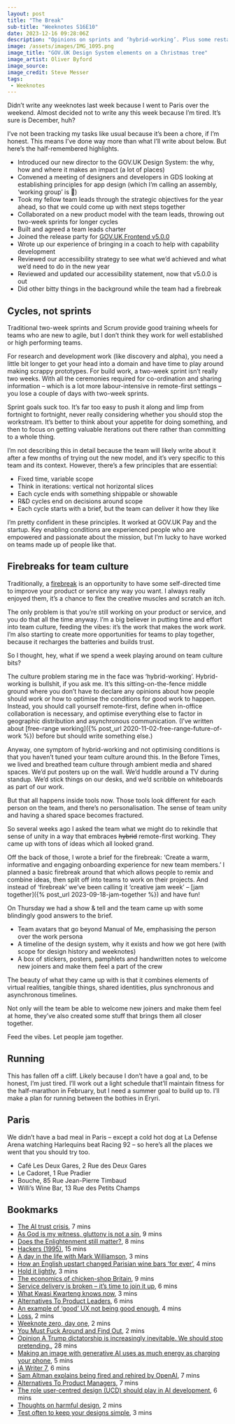```yaml
---
layout: post
title: "The Break"
sub-title: "Weeknotes S16E10"
date: 2023-12-16 09:28:06Z
description: "Opinions on sprints and ‘hybrid-working’. Plus some restaurant recommendations for Paris."
image: /assets/images/IMG_1095.png
image_title: "GOV.‌UK Design System elements on a Christmas tree"
image_artist: Oliver Byford
image_source:
image_credit: Steve Messer
tags:
 - Weeknotes
---
```


Didn’t write any weeknotes last week because I went to Paris over the weekend. Almost decided not to write any this week because I’m tired. It’s sure is December, huh?

I’ve not been tracking my tasks like usual because it’s been a chore, if I’m honest. This means I’ve done way more than what I’ll write about below. But here’s the half-remembered highlights.

- Introduced our new director to the GOV.‌UK Design System: the why, how and where it makes an impact (a lot of places)
- Convened a meeting of designers and developers in GDS looking at establishing principles for app design (which I’m calling an assembly, ‘working group’ is 🤢)
- Took my fellow team leads through the strategic objectives for the year ahead, so that we could come up with next steps together
- Collaborated on a new product model with the team leads, throwing out two-week sprints for longer cycles
- Built and agreed a team leads charter
- Joined the release party for [GOV.‌UK Frontend v5.0.0](https://frontend.design-system.service.gov.uk/changes-to-govuk-frontend-v5/)
- Wrote up our experience of bringing in a coach to help with capability development
- Reviewed our accessibility strategy to see what we’d achieved and what we’d need to do in the new year
- Reviewed and updated our accessibility statement, now that v5.0.0 is out
- Did other bitty things in the background while the team had a firebreak

## Cycles, not sprints

Traditional two-week sprints and Scrum provide good training wheels for teams who are new to agile, but I don’t think they work for well established or high performing teams.

For research and development work (like discovery and alpha), you need a little bit longer to get your head into a domain and have time to play around making scrappy prototypes. For build work, a two-week sprint isn’t really two weeks. With all the ceremonies required for co-ordination and sharing information – which is a lot more labour-intensive in remote-first settings – you lose a couple of days with two-week sprints. 

Sprint goals suck too. It’s far too easy to push it along and limp from fortnight to fortnight, never really considering whether you should stop the workstream. It’s better to think about your appetite for doing something, and then to focus on getting valuable iterations out there rather than committing to a whole thing.

I’m not describing this in detail because the team will likely write about it after a few months of trying out the new model, and it’s very specific to this team and its context. However, there’s a few principles that are essential:

- Fixed time, variable scope
- Think in iterations: vertical not horizontal slices
- Each cycle ends with something shippable or showable
- R&D cycles end on decisions around scope
- Each cycle starts with a brief, but the team can deliver it how they like

I’m pretty confident in these principles. It worked at GOV.‌UK Pay and the startup. Key enabling conditions are experienced people who are empowered and passionate about the mission, but I’m lucky to have worked on teams made up of people like that.

## Firebreaks for team culture

Traditionally, a [firebreak](https://insidegovuk.blog.gov.uk/2018/05/03/firebreaks-on-gov-uk/) is an opportunity to have some self-directed time to improve your product or service any way you want. I always really enjoyed them, it’s a chance to flex the creative muscles and scratch an itch.

The only problem is that you’re still working on your product or service, and you do that all the time anyway. I’m a big believer in putting time and effort into team culture, feeding the vibes: it’s the work that makes the work _work_. I’m also starting to create more opportunities for teams to play together, because it recharges the batteries and builds trust. 

So I thought, hey, what if we spend a week playing around on team culture bits?

The culture problem staring me in the face was ‘hybrid-working’. Hybrid-working is bullshit, if you ask me. It’s this sitting-on-the-fence middle ground where you don’t have to declare any opinions about how people should work or how to optimise the conditions for good work to happen. Instead, you should call yourself remote-first, define when in-office collaboration is necessary, and optimise everything else to factor in geographic distribution and asynchronous communication. (I’ve written about [free-range working]({% post_url 2020-11-02-free-range-future-of-work %}) before but should write something else.)

Anyway, one symptom of hybrid-working and not optimising conditions is that you haven’t tuned your team culture around this. In the Before Times, we lived and breathed team culture through ambient media and shared spaces. We’d put posters up on the wall. We’d huddle around a TV during standup. We’d stick things on our desks, and we’d scribble on whiteboards as part of our work. 

But that all happens inside tools now. Those tools look different for each person on the team, and there’s no personalisation. The sense of team unity and having a shared space becomes fractured. 

So several weeks ago I asked the team what we might do to rekindle that sense of unity in a way that embraces ~~hybrid~~ remote-first working. They came up with tons of ideas which all looked grand.

Off the back of those, I wrote a brief for the firebreak: ‘Create a warm, informative and engaging onboarding experience for new team members.’ I planned a basic firebreak around that which allows people to remix and combine ideas, then split off into teams to work on their projects. And instead of ‘firebreak’ we’ve been calling it ‘creative jam week’ – [jam together]({% post_url 2023-09-18-jam-together %}) and have fun!

On Thursday we had a show & tell and the team came up with some blindingly good answers to the brief.

- Team avatars that go beyond Manual of Me, emphasising the person over the work persona
- A timeline of the design system, why it exists and how we got here (with scope for design history and weeknotes)
- A box of stickers, posters, pamphlets and handwritten notes to welcome new joiners and make them feel a part of the crew

The beauty of what they came up with is that it combines elements of virtual realities, tangible things, shared identities, plus synchronous and asynchronous timelines. 

Not only will the team be able to welcome new joiners and make them feel at home, they’ve also created some stuff that brings them all closer together. 

Feed the vibes. Let people jam together.

## Running

This has fallen off a cliff. Likely because I don’t have a goal and, to be honest, I’m just tired. I’ll work out a light schedule that’ll maintain fitness for the half-marathon in February, but I need a summer goal to build up to. I’ll make a plan for running between the bothies in Eryri. 

## Paris

We didn’t have a bad meal in Paris – except a cold hot dog at La Defense Arena watching Harlequins beat Racing 92 – so here’s all the places we went that you should try too.

- Café Les Deux Gares, 2 Rue des Deux Gares
- Le Cadoret, 1 Rue Pradier
- Bouche, 85 Rue Jean-Pierre Timbaud
- Willi’s Wine Bar, 13 Rue des Petits Champs

## Bookmarks

- [The AI trust crisis](http://simonwillison.net/2023/Dec/14/ai-trust-crisis/#atom-everything), 7 mins
- [As God is my witness, gluttony is not a sin](https://www.ft.com/content/0fec3572-1186-4c45-88df-221243ee9997), 9 mins
- [Does the Enlightenment still matter?](https://www.ft.com/content/c7731011-f59d-44d8-94c4-02057385de51), 8 mins
- [Hackers (1995)](https://scifiinterfaces.com/2023/12/11/hackers/), 15 mins
- [A day in the life with Mark Williamson](https://www.decanter.com/features/a-day-in-the-life-with-mark-williamson-248880/), 3 mins
- [How an English upstart changed Parisian wine bars ‘for ever’](https://www.irishtimes.com/news/world/europe/how-an-english-upstart-changed-parisian-wine-bars-for-ever-1.4654322), 4 mins
- [Hold it lightly](https://benholliday.com/2023/11/28/hold-it-lightly/), 3 mins
- [The economics of chicken-shop Britain](https://on.ft.com/3RxMlkD), 9 mins
- [Service delivery is broken – it’s time to join it up](https://www.dxw.com/2023/12/service-delivery-is-broken-its-time-to-join-it-up/), 6 mins
- [What Kwasi Kwarteng knows now](https://on.ft.com/41aHGIx), 3 mins
- [Alternatives To Product Leaders](https://www.svpg.com/alternatives-to-product-leaders/?trk=feed_main-feed-card_reshare_feed-article-content), 6 mins
- [An example of ‘good’ UX not being good enough](https://benholliday.com/2023/12/03/an-example-of-good-ux-not-being-good-enough/), 4 mins
- [Loss](https://amyhupe.co.uk/articles/2023-12-03/), 2 mins
- [Weeknote zero, day one](https://whitehallwebby.com/2023/12/01/weeknote-zero-day-one/), 2 mins
- [You Must Fuck Around and Find Out](https://flocrivello.com/you-must-fuck-around-and-find-out/), 2 mins
- [Opinion A Trump dictatorship is increasingly inevitable. We should stop pretending.](https://www.washingtonpost.com/opinions/2023/11/30/trump-dictator-2024-election-robert-kagan/), 28 mins
- [Making an image with generative AI uses as much energy as charging your phone](https://www.technologyreview.com/2023/12/01/1084189/making-an-image-with-generative-ai-uses-as-much-energy-as-charging-your-phone/), 5 mins
- [iA Writer 7](https://ia.net/topics/ia-writer-7), 6 mins
- [Sam Altman explains being fired and rehired by OpenAI](https://www.theverge.com/2023/11/29/23982046/sam-altman-interview-openai-ceo-rehired), 7 mins
- [Alternatives To Product Managers](https://www.svpg.com/alternatives-to-product-managers/), 7 mins
- [The role user-centred design (UCD) should play in AI development](https://grillopress.github.io/2023/11/28/the-role-ucd-should-play-in-ai-development.html), 6 mins
- [Thoughts on harmful design](https://cennydd.com/writing/thoughts-on-harmful-design), 2 mins
- [Test often to keep your designs simple](https://grillopress.github.io/2023/11/19/reduce-the-time-it-takes-to-test.html), 3 mins